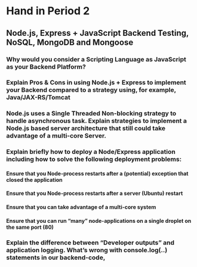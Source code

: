 # Hand in Period 2

## Node.js, Express + JavaScript Backend Testing, NoSQL, MongoDB and Mongoose

### Why would you consider a Scripting Language as JavaScript as your Backend Platform?
### Explain Pros & Cons in using Node.js + Express to implement your Backend compared to a strategy using, for example, Java/JAX-RS/Tomcat
### Node.js uses a Single Threaded Non-blocking strategy to handle asynchronous task. Explain strategies to implement a Node.js based server architecture that still could take advantage of a multi-core Server.
### Explain briefly how to deploy a Node/Express application including how to solve the following deployment problems:

#### Ensure that you Node-process restarts after a (potential) exception that closed the application
#### Ensure that you Node-process restarts after a server (Ubuntu) restart
#### Ensure that you can take advantage of a multi-core system
#### Ensure that you can run “many” node-applications on a single droplet on the same port (80)

### Explain the difference between “Developer outputs” and application logging. What’s wrong with console.log(..) statements in our backend-code, 

